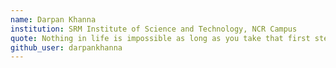 ```yaml
---
name: Darpan Khanna
institution: SRM Institute of Science and Technology, NCR Campus
quote: Nothing in life is impossible as long as you take that first step.
github_user: darpankhanna
---
```

